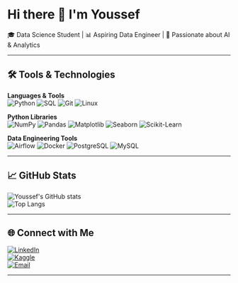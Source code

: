 # Hi there 👋 I'm Youssef  
🎓 Data Science Student | 📊 Aspiring Data Engineer | 🚀 Passionate about AI & Analytics  

---

## 🛠️ Tools & Technologies  

**Languages & Tools**  
![Python](https://img.shields.io/badge/-Python-3776AB?style=flat&logo=python&logoColor=white)
![SQL](https://img.shields.io/badge/-SQL-4479A1?style=flat&logo=MySQL&logoColor=white)
![Git](https://img.shields.io/badge/-Git-F05032?style=flat&logo=git&logoColor=white)
![Linux](https://img.shields.io/badge/-Linux-FCC624?style=flat&logo=linux&logoColor=black)

**Python Libraries**  
![NumPy](https://img.shields.io/badge/-NumPy-013243?style=flat&logo=numpy&logoColor=white)
![Pandas](https://img.shields.io/badge/-Pandas-150458?style=flat&logo=pandas)
![Matplotlib](https://img.shields.io/badge/-Matplotlib-0C55A5?style=flat&logo=plotly&logoColor=white)
![Seaborn](https://img.shields.io/badge/-Seaborn-9F4F96?style=flat)
![Scikit-Learn](https://img.shields.io/badge/-Scikit--Learn-F7931E?style=flat&logo=scikit-learn&logoColor=white)

**Data Engineering Tools**  
![Airflow](https://img.shields.io/badge/-Airflow-017CEE?style=flat&logo=apache-airflow&logoColor=white)
![Docker](https://img.shields.io/badge/-Docker-2496ED?style=flat&logo=docker&logoColor=white)
![PostgreSQL](https://img.shields.io/badge/-PostgreSQL-336791?style=flat&logo=postgresql&logoColor=white)
![MySQL](https://img.shields.io/badge/-MySQL-4479A1?style=flat&logo=mysql&logoColor=white)

---

## 📈 GitHub Stats  

![Youssef's GitHub stats](https://github-readme-stats.vercel.app/api?username=Ghostsas1&show_icons=true&theme=radical)  
![Top Langs](https://github-readme-stats.vercel.app/api/top-langs/?username=Ghostsas1&layout=compact&theme=radical)  

---

## 🌐 Connect with Me  
[![LinkedIn](https://img.shields.io/badge/-LinkedIn-0A66C2?style=flat&logo=linkedin&logoColor=white)](https://www.linkedin.com/in/your-link-here)  
[![Kaggle](https://img.shields.io/badge/-Kaggle-20BEFF?style=flat&logo=kaggle&logoColor=white)](https://www.kaggle.com/your-kaggle)  
[![Email](https://img.shields.io/badge/-Email-D14836?style=flat&logo=gmail&logoColor=white)](mailto:youssefuni2024@gmail.com)  

---
